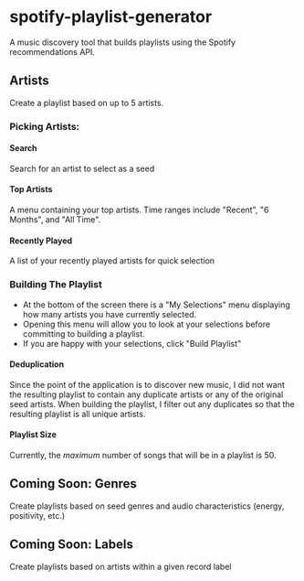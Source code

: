 # spotify-playlist-generator
A music discovery tool that builds playlists using the Spotify recommendations API.

## Artists
Create a playlist based on up to 5 artists.

### Picking Artists:
#### Search
Search for an artist to select as a seed

#### Top Artists
A menu containing your top artists. Time ranges include "Recent", "6 Months", and "All Time".

#### Recently Played
A list of your recently played artists for quick selection

### Building The Playlist
- At the bottom of the screen there is a "My Selections" menu displaying how many artists you have currently selected.
- Opening this menu will allow you to look at your selections before committing to building a playlist.
- If you are happy with your selections, click "Build Playlist"
#### Deduplication
Since the point of the application is to discover new music, I did not want the resulting playlist to contain any duplicate artists or any of the original seed artists. When building the playlist, I filter out any duplicates so that the resulting playlist is all unique artists.

#### Playlist Size
Currently, the _maximum_ number of songs that will be in a playlist is 50.

## Coming Soon: Genres
Create playlists based on seed genres and audio characteristics (energy, positivity, etc.)

## Coming Soon: Labels
Create playlists based on artists within a given record label
